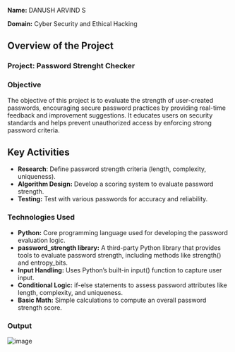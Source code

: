 **Name:** DANUSH ARVIND S

**Domain:** Cyber Security and Ethical Hacking


## Overview of the Project

### Project: Password Strenght Checker

### Objective
The objective of this project is to evaluate the strength of user-created passwords, encouraging secure password practices by providing real-time feedback and improvement suggestions. It educates users on security standards and helps prevent unauthorized access by enforcing strong password criteria.

## Key Activities
- **Research**: Define password strength criteria (length, complexity, uniqueness).
- **Algorithm Design:** Develop a scoring system to evaluate password strength.
- **Testing:** Test with various passwords for accuracy and reliability.

### Technologies Used
- **Python:** Core programming language used for developing the password evaluation logic.
- **password_strength library:** A third-party Python library that provides tools to evaluate password strength, including methods like strength() and entropy_bits.
- **Input Handling:** Uses Python’s built-in input() function to capture user input.
- **Conditional Logic:** if-else statements to assess password attributes like length, complexity, and uniqueness.
- **Basic Math:** Simple calculations to compute an overall password strength score.


### Output 
![image](https://github.com/user-attachments/assets/8e01e7a0-83ac-4177-9e18-8f0855b551a1)


